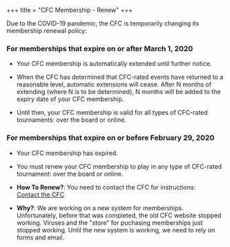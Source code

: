 +++
title = "CFC Membership - Renew"
+++

Due to the COVID-19 pandemic, the CFC is temporarily changing its
membership renewal policy:

### For memberships that expire on or after March 1, 2020

* Your CFC membership is automatically extended until further notice.
  
* When the CFC has determined that CFC-rated events have returned to a reasonable level,
  automatic extensions will cease.
  After N months of extending (where N is to be determined),
  N months will be added to the expiry date of your CFC membership.
  
* Until then, your CFC membership is valid for all types of CFC-rated tournaments:
  over the board or online.

### For memberships that expire on or before February 29, 2020

* Your CFC membership has expired.
  
* You must renew your CFC membership to play in any type of 
  CFC-rated tournament: over the board or online.

* **How To Renew?**: You need to contact the CFC for instructions:
  <br><a class="button is-primary is-small" href="https://forms.gle/miag39Q6tutM7pmc7">Contact the CFC</a>
  
* **Why?**: We are working on a new system for memberships.
  Unfortunately, before that was completed, the old CFC website
  stopped working.  Viruses and the "store" for puchasing memberships
  just stopped working.
  Until the new system is working, we need to rely on forms and email.
